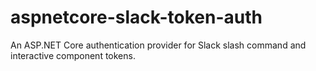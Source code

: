# aspnetcore-slack-token-auth
An ASP.NET Core authentication provider for Slack slash command and interactive component tokens.
